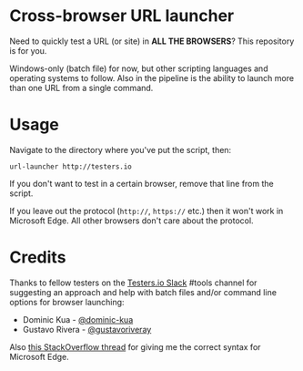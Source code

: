 # Cross-browser URL launcher
Need to quickly test a URL (or site) in **ALL THE BROWSERS**? This repository is for you. 

Windows-only (batch file) for now, but other scripting languages and operating systems to follow. Also in the pipeline is the ability to launch more than one URL from a single command.

# Usage

Navigate to the directory where you've put the script, then:
```batch
url-launcher http://testers.io
```

If you don't want to test in a certain browser, remove that line from the script.

If you leave out the protocol (`http://`, `https://` etc.) then it won't work in Microsoft Edge. All other browsers don't care about the protocol.

# Credits

Thanks to fellow testers on the [Testers.io Slack](http://testers.io) #tools channel for suggesting an approach and help with batch files and/or command line options for browser launching:
* Dominic Kua - [@dominic-kua](https://github.com/dominic-kua)
* Gustavo Rivera - [@gustavoriveray](https://github.com/gustavoriveray)

Also [this StackOverflow thread](http://stackoverflow.com/questions/31164253/how-to-open-url-in-microsoft-edge-from-the-command-line) for giving me the correct syntax for Microsoft Edge.

